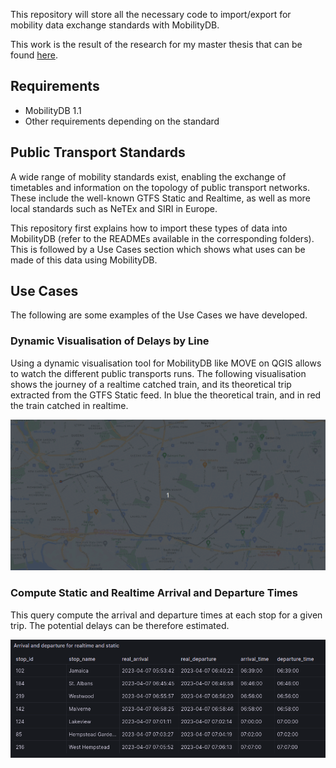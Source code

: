This repository will store all the necessary code to import/export for mobility data exchange standards with MobilityDB.

This work is the result of the research for my master thesis that can be found [here](Master_thesis_Iliass_Public_Transports.pdf).

## Requirements

- MobilityDB 1.1
- Other requirements depending on the standard

## Public Transport Standards

A wide range of mobility standards exist, enabling the exchange of timetables and information on the topology of public transport networks.
These include the well-known GTFS Static and Realtime, as well as more local standards such as NeTEx and SIRI in Europe.

This repository first explains how to import these types of data into MobilityDB (refer to the READMEs available in the corresponding folders). This is followed by a Use Cases section which shows what uses can be made of this data using MobilityDB.

## Use Cases

The following are some examples of the Use Cases we have developed.

### Dynamic Visualisation of Delays by Line
Using a dynamic visualisation tool for MobilityDB like MOVE on QGIS allows to watch the different public transports runs. The following visualisation shows the journey of a realtime catched train, and its theoretical trip extracted from the GTFS Static feed. In blue the theoretical train, and in red the train catched in realtime.

![](GTFS%20Realtime/img/new%20york%20lirr%20run.gif)

### Compute Static and Realtime Arrival and Departure Times

This query compute the arrival and departure times at each stop for a given trip. The potential delays can be therefore estimated.

![](Use%20Cases/img/arrival-departures.png)
